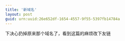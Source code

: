```yaml
---
title: '新域名'
layout: post
guid: urn:uuid:26e652df-1654-4557-9f55-5397fb14784a
---
```


下决心扔掉原来那个域名了，看到这篇的麻烦改下友链
